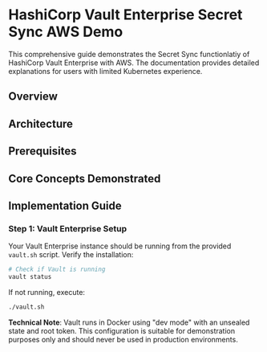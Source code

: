 # HashiCorp Vault Enterprise Secret Sync AWS Demo

This comprehensive guide demonstrates the Secret Sync functionlatiy of HashiCorp Vault Enterprise with AWS. The documentation provides detailed explanations for users with limited Kubernetes experience.

## Overview

## Architecture

## Prerequisites

## Core Concepts Demonstrated

## Implementation Guide

### Step 1: Vault Enterprise Setup

Your Vault Enterprise instance should be running from the provided `vault.sh` script. Verify the installation:

```bash
# Check if Vault is running
vault status
```

If not running, execute:
```bash
./vault.sh
```

**Technical Note**: Vault runs in Docker using "dev mode" with an unsealed state and root token. This configuration is suitable for demonstration purposes only and should never be used in production environments.